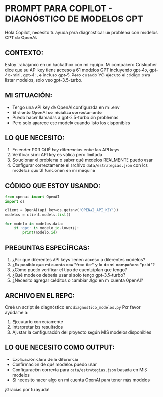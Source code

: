 # PROMPT PARA COPILOT - DIAGNÓSTICO DE MODELOS GPT

Hola Copilot, necesito tu ayuda para diagnosticar un problema con modelos GPT de OpenAI.

## CONTEXTO:
Estoy trabajando en un hackathon con mi equipo. Mi compañero Cristopher dice que su API key tiene acceso a 61 modelos GPT incluyendo gpt-4o, gpt-4o-mini, gpt-4.1, e incluso gpt-5. Pero cuando YO ejecuto el código para listar modelos, solo veo gpt-3.5-turbo.

## MI SITUACIÓN:
- Tengo una API key de OpenAI configurada en mi .env
- El cliente OpenAI se inicializa correctamente
- Puedo hacer llamadas a gpt-3.5-turbo sin problemas
- Pero solo aparece ese modelo cuando listo los disponibles

## LO QUE NECESITO:
1. Entender POR QUÉ hay diferencias entre las API keys
2. Verificar si mi API key es válida pero limitada
3. Solucionar el problema o saber qué modelos REALMENTE puedo usar
4. Configurar correctamente el archivo `data/estrategias.json` con los modelos que SÍ funcionan en mi máquina

## CÓDIGO QUE ESTOY USANDO:
```python
from openai import OpenAI
import os

client = OpenAI(api_key=os.getenv('OPENAI_API_KEY'))
modelos = client.models.list()

for modelo in modelos.data:
    if 'gpt' in modelo.id.lower():
        print(modelo.id)
```

## PREGUNTAS ESPECÍFICAS:
1. ¿Por qué diferentes API keys tienen acceso a diferentes modelos?
2. ¿Es posible que mi cuenta sea "free tier" y la de mi compañero "paid"?
3. ¿Cómo puedo verificar el tipo de cuenta/plan que tengo?
4. ¿Qué modelos debería usar si solo tengo gpt-3.5-turbo?
5. ¿Necesito agregar créditos o cambiar algo en mi cuenta OpenAI?

## ARCHIVO EN EL REPO:
Creé un script de diagnóstico en: `diagnostico_modelos.py`
Por favor ayúdame a:
1. Ejecutarlo correctamente
2. Interpretar los resultados
3. Ajustar la configuración del proyecto según MIS modelos disponibles

## LO QUE NECESITO COMO OUTPUT:
- Explicación clara de la diferencia
- Confirmación de qué modelos puedo usar
- Configuración correcta para `data/estrategias.json` basada en MIS modelos
- Si necesito hacer algo en mi cuenta OpenAI para tener más modelos

¡Gracias por tu ayuda!
